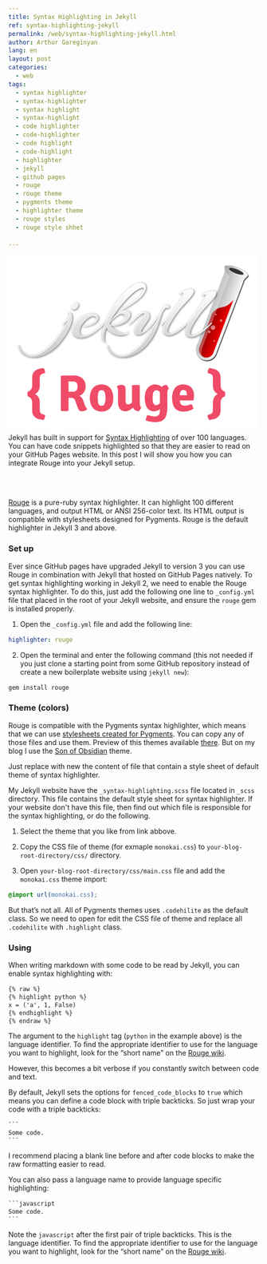 ```yaml
---
title: Syntax Highlighting in Jekyll
ref: syntax-highlighting-jekyll
permalink: /web/syntax-highlighting-jekyll.html
author: Arthur Gareginyan
lang: en
layout: post
categories:
  - web
tags:
  - syntax highlighter
  - syntax-highlighter
  - syntax highlight
  - syntax-highlight
  - code highlighter
  - code-highlighter
  - code highlight
  - code-highlight
  - highlighter
  - jekyll
  - github pages
  - rouge
  - rouge theme
  - pygments theme
  - highlighter theme
  - rouge styles
  - rouge style shhet

---
```


![thumb](/images/thumbnail/jekyll-rouge.png)
Jekyll has built in support for [Syntax Highlighting](https://en.wikipedia.org/wiki/Syntax_highlighting) of over 100 languages. You can have code snippets highlighted so that they are easier to read on your GitHub Pages website. In this post I will show you how you can integrate Rouge into your Jekyll setup.

<br>
<br>

[Rouge](http://rouge.jneen.net/) is a pure-ruby syntax highlighter. It can highlight 100 different languages, and output HTML or ANSI 256-color text. Its HTML output is compatible with stylesheets designed for Pygments. Rouge is the default highlighter in Jekyll 3 and above.


### Set up

Ever since GitHub pages have upgraded Jekyll to version 3 you can use Rouge in combination with Jekyll that hosted on GitHub Pages natively. To get syntax highlighting working in Jekyll 2, we need to enable the Rouge syntax highlighter. To do this, just add the following one line to `_config.yml` file that placed in the root of your Jekyll website, and ensure the `rouge` gem is installed properly.

1. Open the `_config.yml` file and add the following line:

```yaml
highlighter: rouge
```

2. Open the terminal and enter the following command (this not needed if you just clone a starting point from some GitHub repository instead of create a new boilerplate website using `jekyll new`):

```sh
gem install rouge
```


### Theme (colors)

Rouge is compatible with the Pygments syntax highlighter, which means that we can use [stylesheets created for Pygments](https://github.com/richleland/pygments-css). You can copy any of those files and use them. Preview of this themes available [there](http://richleland.github.io/pygments-css/). But on my blog I use the [Son of Obsidian](https://github.com/vgaidarji/vgaidarji.github.io/blob/master/css/theme-son-of-obsidian.css) theme.

Just replace with new the content of file that contain a style sheet of default theme of syntax highlighter.

My Jekyll website have the `_syntax-highlighting.scss` file located in `_scss` directory. This file contains the default style sheet for syntax highlighter. If your website don't have this file, then find out which file is responsible for the syntax highlighting, or do the following.

1. Select the theme that you like from link abbove.

2. Copy the CSS file of theme (for exmaple `monokai.css`) to `your-blog-root-directory/css/` directory.

3. Open `your-blog-root-directory/css/main.css` file and add the `monokai.css` theme import:

```css
@import url(monokai.css);
```

But that’s not all. All of Pygments themes uses `.codehilite` as the default class. So we need to open for edit the CSS file of theme and replace all `.codehilite` with `.highlight` class.


### Using

When writing markdown with some code to be read by Jekyll, you can enable syntax highlighting with:

```
{% raw %}
{% highlight python %}
x = ('a', 1, False)
{% endhighlight %}
{% endraw %}
```

The argument to the `highlight` tag (`python` in the example above) is the language identifier. To find the appropriate identifier to use for the language you want to highlight, look for the “short name” on the [Rouge wiki](https://github.com/jayferd/rouge/wiki/List-of-supported-languages-and-lexers).

However, this becomes a bit verbose if you constantly switch between code and text.

By default, Jekyll sets the options for `fenced_code_blocks` to `true` which means you can define a code block with triple backticks. So just wrap your code with a triple backticks:

	```
	Some code.
	```

I recommend placing a blank line before and after code blocks to make the raw formatting easier to read.

You can also pass a language name to provide language specific highlighting:

	`​``javascript
	Some code.
	`​``

Note the `javascript` after the first pair of triple backticks. This is the language identifier. To find the appropriate identifier to use for the language you want to highlight, look for the “short name” on the [Rouge wiki](https://github.com/jayferd/rouge/wiki/List-of-supported-languages-and-lexers).
